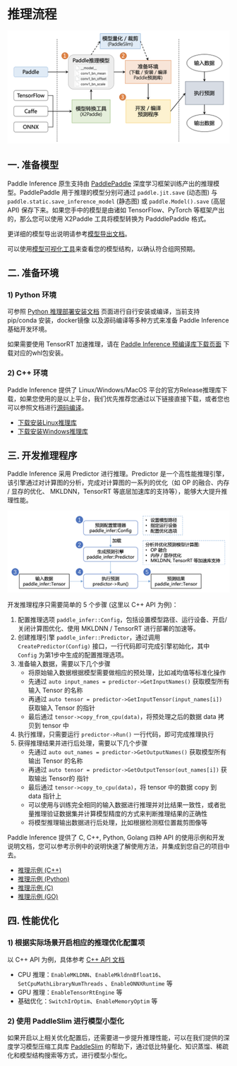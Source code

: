 # 推理流程

<p align="center"><img width="800" src="https://raw.githubusercontent.com/PaddlePaddle/Paddle-Inference-Demo/master/docs/images/workflow.png"/></p>

## 一. 准备模型

Paddle Inference 原生支持由 [PaddlePaddle](https://github.com/PaddlePaddle/Paddle) 深度学习框架训练产出的推理模型。PaddlePaddle 用于推理的模型分别可通过 `paddle.jit.save` (动态图) 与 `paddle.static.save_inference_model` (静态图) 或 `paddle.Model().save` (高层API) 保存下来。如果您手中的模型是由诸如 TensorFlow、PyTorch 等框架产出的，那么您可以使用 X2Paddle 工具将模型转换为 PadddlePaddle 格式。

更详细的模型导出说明请参考[模型导出文档](../export_model/README)。

可以使用[模型可视化工具](../export_model/visual_model.rst)来查看您的模型结构，以确认符合组网预期。

## 二. 准备环境

### 1) Python 环境

可参照 [Python 推理部署安装文档](../install/python_install) 页面进行自行安装或编译，当前支持 pip/conda 安装，docker镜像 以及源码编译等多种方式来准备 Paddle Inference 基础开发环境。

如果需要使用 TensorRT 加速推理，请在 [Paddle Inference 预编译库下载页面](../install/download_lib.md) 下载对应的whl包安装。

### 2) C++ 环境

Paddle Inference 提供了 Linux/Windows/MacOS 平台的官方Release推理库下载，如果您使用的是以上平台，我们优先推荐您通过以下链接直接下载，或者您也可以参照文档进行[源码编译](https://paddleinference.paddlepaddle.org.cn/user_guides/source_compile.html)。

- [下载安装Linux推理库](https://paddleinference.paddlepaddle.org.cn/user_guides/download_lib.html#linux) 
- [下载安装Windows推理库](https://paddleinference.paddlepaddle.org.cn/user_guides/download_lib.html#windows)

## 三. 开发推理程序

Paddle Inference 采用 Predictor 进行推理。Predictor 是一个高性能推理引擎，该引擎通过对计算图的分析，完成对计算图的一系列的优化（如 OP 的融合、内存 / 显存的优化、 MKLDNN，TensorRT 等底层加速库的支持等），能够大大提升推理性能。

<p align="center"><img width="800" src="https://raw.githubusercontent.com/PaddlePaddle/Paddle-Inference-Demo/master/docs/images/predict.png"/></p>

开发推理程序只需要简单的 5 个步骤 (这里以 C++ API 为例)：

1. 配置推理选项 `paddle_infer::Config`，包括设置模型路径、运行设备、开启/关闭计算图优化、使用 MKLDNN / TensorRT 进行部署的加速等。
2. 创建推理引擎 `paddle_infer::Predictor`，通过调用 `CreatePredictor(Config)` 接口，一行代码即可完成引擎初始化，其中 `Config` 为第1步中生成的配置推理选项。
3. 准备输入数据，需要以下几个步骤
    - 将原始输入数据根据模型需要做相应的预处理，比如减均值等标准化操作
    - 先通过 `auto input_names = predictor->GetInputNames()` 获取模型所有输入 Tensor 的名称
    - 再通过 `auto tensor = predictor->GetInputTensor(input_names[i])` 获取输入 Tensor 的指针
    - 最后通过 `tensor->copy_from_cpu(data)`，将预处理之后的数据 data 拷贝到 tensor 中
4. 执行推理，只需要运行 `predictor->Run()` 一行代码，即可完成推理执行
5. 获得推理结果并进行后处理，需要以下几个步骤
    - 先通过 `auto out_names = predictor->GetOutputNames()` 获取模型所有输出 Tensor 的名称
    - 再通过 `auto tensor = predictor->GetOutputTensor(out_names[i])` 获取输出 Tensor的 指针
    - 最后通过 `tensor->copy_to_cpu(data)`，将 tensor 中的数据 copy 到 data 指针上
    - 可以使用与训练完全相同的输入数据进行推理并对比结果一致性，或者批量推理验证数据集并计算模型精度的方式来判断推理结果的正确性
    - 将模型推理输出数据进行后处理，比如根据检测框位置裁剪图像等

Paddle Inference 提供了 C, C++, Python, Golang 四种 API 的使用示例和开发说明文档，您可以参考示例中的说明快速了解使用方法，并集成到您自己的项目中去。

- [推理示例 (C++)](../quick_start/cpp_demo)
- [推理示例 (Python)](../quick_start/python_demo)
- [推理示例 (C)](../quick_start/c_demo)
- [推理示例 (GO)](../quick_start/go_demo)

## 四. 性能优化

### 1) 根据实际场景开启相应的推理优化配置项

以 C++ API 为例，具体参考 [C++ API 文档](../api_reference/cxx_api_doc/Config)

 - CPU 推理：`EnableMKLDNN`、`EnableMkldnnBfloat16`、`SetCpuMathLibraryNumThreads` 、`EnableONNXRuntime` 等
 - GPU 推理：`EnableTensorRtEngine` 等
 - 基础优化：`SwitchIrOptim`、`EnableMemoryOptim` 等

### 2) 使用 PaddleSlim 进行模型小型化

如果开启以上相关优化配置后，还需要进一步提升推理性能，可以在我们提供的深度学习模型压缩工具库 [PaddleSlim](https://github.com/PaddlePaddle/PaddleSlim) 的帮助下，通过低比特量化、知识蒸馏、稀疏化和模型结构搜索等方式，进行模型小型化。